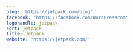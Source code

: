 ```yaml
---
blog: 'https://jetpack.com/blog'
facebook: 'https://facebook.com/WordPresscom'
logohandle: jetpack
sort: jetpack
title: Jetpack
website: 'https://jetpack.com/'
---
```

